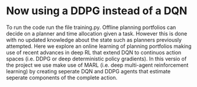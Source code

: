 # Now using a DDPG instead of a DQN
To run the code run the file training.py.
Offline planning portfolios can decide on a planner and time allocation given a task. However this is done with no updated knowledge about the state such as planners previously attempted. Here we explore an online learning of planning portfolios making use of recent advances in deep RL that extend DQN to continuos action spaces (i.e. DDPG or deep deterministic policy gradients).
In this versio of the project we use make use of MARL (i.e. deep multi-agent reinforcement learning) by creating seperate DQN and DDPG agents that estimate seperate components of the complete action.
